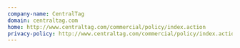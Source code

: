 ```yaml
---
company-name: CentralTag
domain: centraltag.com
home: http://www.centraltag.com/commercial/policy/index.action
privacy-policy: http://www.centraltag.com/commercial/policy/index.action#contact
---
```




